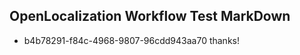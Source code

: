 ## OpenLocalization Workflow Test MarkDown
* b4b78291-f84c-4968-9807-96cdd943aa70 thanks!

<!--HONumber=Jul16_HO2-->


